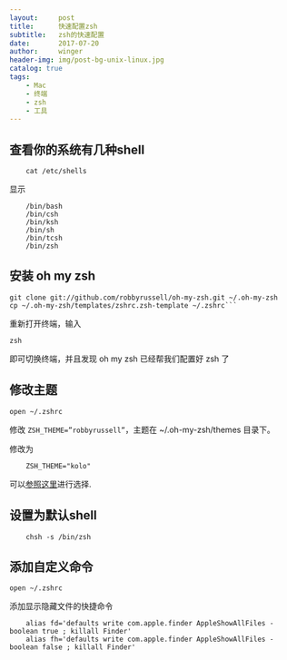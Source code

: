 ```yaml
---
layout:     post
title:      快速配置zsh
subtitle:   zsh的快速配置
date:       2017-07-20
author:     winger
header-img: img/post-bg-unix-linux.jpg
catalog: true
tags:
    - Mac
    - 终端
    - zsh
    - 工具
---
```


## 查看你的系统有几种shell

```
	cat /etc/shells
```
显示

```
	/bin/bash
	/bin/csh
	/bin/ksh
	/bin/sh
	/bin/tcsh
	/bin/zsh
```
## 安装 oh my zsh


	git clone git://github.com/robbyrussell/oh-my-zsh.git ~/.oh-my-zsh
	cp ~/.oh-my-zsh/templates/zshrc.zsh-template ~/.zshrc```


重新打开终端，输入

	zsh

即可切换终端，并且发现 oh my zsh 已经帮我们配置好 zsh 了

## 修改主题

	open ~/.zshrc

修改 `ZSH_THEME=”robbyrussell”`，主题在 ~/.oh-my-zsh/themes 目录下。

修改为

```
	ZSH_THEME="kolo"
```
可以[参照这里](https://github.com/robbyrussell/oh-my-zsh/wiki/themes)进行选择.

## 设置为默认shell

```
	chsh -s /bin/zsh
```
## 添加自定义命令

	open ~/.zshrc
添加显示隐藏文件的快捷命令

```
	alias fd='defaults write com.apple.finder AppleShowAllFiles -boolean true ; killall Finder'
	alias fh='defaults write com.apple.finder AppleShowAllFiles -boolean false ; killall Finder'
```
